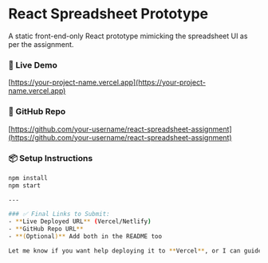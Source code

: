 # React Spreadsheet Prototype

A static front-end-only React prototype mimicking the spreadsheet UI as per the assignment.

### 🚀 Live Demo
[https://your-project-name.vercel.app](https://your-project-name.vercel.app)

### 📂 GitHub Repo
[https://github.com/your-username/react-spreadsheet-assignment](https://github.com/your-username/react-spreadsheet-assignment)

### 📦 Setup Instructions
```bash
npm install
npm start

---

### ✅ Final Links to Submit:
- **Live Deployed URL** (Vercel/Netlify)
- **GitHub Repo URL**
- **(Optional)** Add both in the README too

Let me know if you want help deploying it to **Vercel**, or I can guide you step-by-step.

